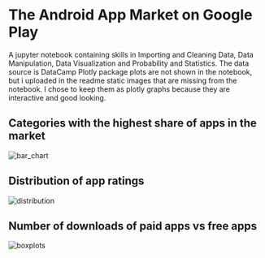 # The Android App Market on Google Play
A jupyter notebook containing skills in Importing and Cleaning Data, Data Manipulation, Data Visualization and Probability and Statistics. The data source is DataCamp
Plotly package plots are not shown in the notebook, but i uploaded in the readme static images that are missing from the notebook. I chose to keep them as plotly graphs because they are interactive and good looking. 

## Categories with the highest share of apps in the market
![bar_chart](https://user-images.githubusercontent.com/65306351/119234120-de778380-bb34-11eb-9e56-6e58123938bb.PNG)

## Distribution of app ratings
![distribution](https://user-images.githubusercontent.com/65306351/119234232-783f3080-bb35-11eb-8146-daf16af8b83a.PNG)

## Number of downloads of paid apps vs free apps
![boxplots](https://user-images.githubusercontent.com/65306351/119234280-b6d4eb00-bb35-11eb-87f8-f0387cc0eab6.PNG)
